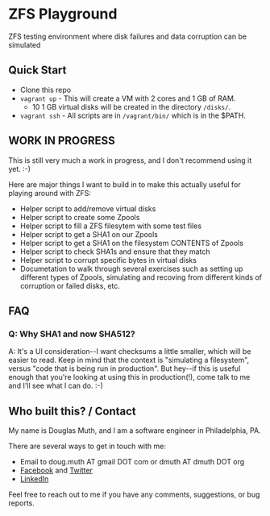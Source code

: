 
# ZFS Playground

ZFS testing environment where disk failures and data corruption can be simulated

## Quick Start

- Clone this repo
- `vagrant up` - This will create a VM with 2 cores and 1 GB of RAM.
	- 10 1 GB virtual disks will be created in the directory `/disks/`.
- `vagrant ssh` - All scripts are in `/vagrant/bin/` which is in the $PATH.

## WORK IN PROGRESS

This is still very much a work in progress, and I don't recommend using it yet. :-)

Here are major things I want to build in to make this actually useful for playing around with ZFS:

- Helper script to add/remove virtual disks
- Helper script to create some Zpools
- Helper script to fill a ZFS filesytem with some test files
- Helper script to get a SHA1 on our Zpools
- Helper script to get a SHA1 on the filesystem CONTENTS of Zpools
- Helper script to check SHA1s and ensure that they match
- Helper script to corrupt specific bytes in virtual disks
- Documetation to walk through several exercises such as setting up different types of Zpools, simulating and recoving from different kinds of corruption or failed disks, etc.


## FAQ

### Q: Why SHA1 and now SHA512?

A: It's a UI consideration--I want checksums a little smaller, which will be easier to read.  Keep in mind that the context is "simulating a filesystem", versus "code that is being run in production".  But hey--if this is useful enough that you're looking at using this in production(!), come talk to me and I'll see what I can do. :-)


## Who built this? / Contact

My name is Douglas Muth, and I am a software engineer in Philadelphia, PA.

There are several ways to get in touch with me:
- Email to doug.muth AT gmail DOT com or dmuth AT dmuth DOT org
- [Facebook](https://facebook.com/dmuth) and [Twitter](http://twitter.com/dmuth)
- [LinkedIn](http://localhost:8080/www.linkedin.com/in/dmuth)

Feel free to reach out to me if you have any comments, suggestions, or bug reports.


